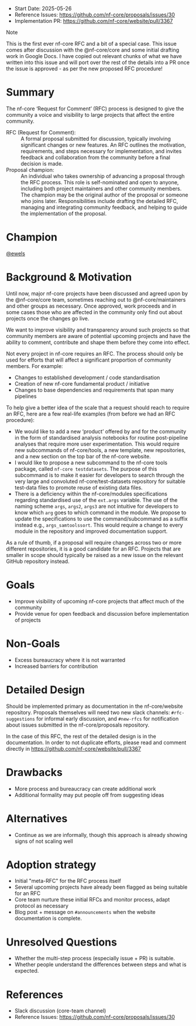 - Start Date: 2025-05-26
- Reference Issues: https://github.com/nf-core/proposals/issues/30
- Implementation PR: https://github.com/nf-core/website/pull/3367

> [!NOTE]
> This is the first ever nf-core RFC and a bit of a special case. This issue comes after discussion with the @nf-core/core and some initial drafting work in Google Docs. I have copied out relevant chunks of what we have written into this issue and will port over the rest of the details into a PR once the issue is approved - as per the new proposed RFC procedure!

# Summary

The nf-core ‘Request for Comment’ (RFC) process is designed to give the community a voice and visibility to large projects that affect the entire community.

<dl><dt>RFC (Request for Comment):</dt>
<dd>A formal proposal submitted for discussion, typically involving significant changes or new features. An RFC outlines the motivation, requirements, and steps necessary for implementation, and invites feedback and collaboration from the community before a final decision is made.</dd>

<dt>Proposal champion:</dt>
<dd>An individual who takes ownership of advancing a proposal through the RFC process. This role is self-nominated and open to anyone, including both project maintainers and other community members. The champion may be the original author of the proposal or someone who joins later. Responsibilities include drafting the detailed RFC, managing and integrating community feedback, and helping to guide the implementation of the proposal.</dd>
</dl>

# Champion

[@ewels](https://github.com/ewels)

# Background & Motivation

Until now, major nf-core projects have been discussed and agreed upon by the @nf-core/core team, sometimes reaching out to @nf-core/maintainers and other groups as necessary. Once approved, work proceeds and in some cases those who are affected in the community only find out about projects once the changes go live.

We want to improve visibility and transparency around such projects so that community members are aware of potential upcoming projects and have the ability to comment, contribute and shape them before they come into effect.

Not every project in nf-core requires an RFC. The process should only be used for efforts that will affect a significant proportion of community members. For example:

- Changes to established development / code standardisation
- Creation of new nf-core fundamental product / initiative
- Changes to base dependencies and requirements that span many pipelines

To help give a better idea of the scale that a request should reach to require an RFC, here are a few real-life examples (from before we had an RFC procedure):

- We would like to add a new ‘product’ offered by and for the community in the form of standardised analysis notebooks for routine post-pipeline analyses that require more user experimentation. This would require new subcommands of nf-core/tools, a new template, new repositories, and a new section on the top bar of the nf-core website.
- I would like to propose a new subcommand to the nf-core tools package, called `nf-core testdatasets`. The purpose of this subcommand is to make it easier for developers to search through the very large and convoluted nf-core/test-datasets repository for suitable test-data files to promote reuse of existing data files.
- There is a deficiency within the nf-core/modules specifications regarding standardised use of the `ext.args` variable. The use of the naming scheme `args`, `args2`, `args3` are not intuitive for developers to know which `arg` goes to which command in the module. We propose to update the specifications to use the command/subcommand as a suffix instead e.g., `args_samtoolssort`. This would require a change to every module in the repository and improved documentation support.

As a rule of thumb, if a proposal will require changes across two or more different repositories, it is a good candidate for an RFC. Projects that are smaller in scope should typically be raised as a new issue on the relevant GitHub repository instead.

# Goals

- Improve visibility of upcoming nf-core projects that affect much of the community
- Provide venue for open feedback and discussion before implementation of projects

# Non-Goals

- Excess bureaucracy where it is not warranted
- Increased barriers for contribution

# Detailed Design

Should be implemented primary as documentation in the nf-core/website repository.
Proposals themselves will need two new slack channels: `#rfc-suggestions` for informal early discussion,
and `#new-rfcs` for notification about issues submitted in the nf-core/proposals repository.

In the case of this RFC, the rest of the detailed design is in the documentation.
In order to not duplicate efforts, please read and comment directly in https://github.com/nf-core/website/pull/3367

# Drawbacks

- More process and bureaucracy can create additional work
- Additional formality may put people off from suggesting ideas

# Alternatives

- Continue as we are informally, though this approach is already showing signs of not scaling well

# Adoption strategy

- Initial "meta-RFC" for the RFC process itself
- Several upcoming projects have already been flagged as being suitable for an RFC
- Core team nurture these initial RFCs and monitor process, adapt protocol as necessary
- Blog post + message on `#announcements` when the website documentation is complete.

# Unresolved Questions

- Whether the multi-step process (especially issue + PR) is suitable.
- Whether people understand the differences between steps and what is expected.

# References

- Slack discussion (core-team channel)
- Reference Issues: https://github.com/nf-core/proposals/issues/30
